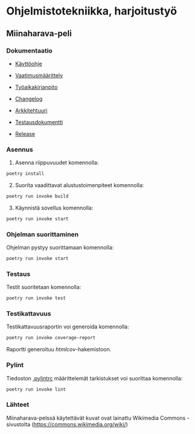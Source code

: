 # Ohjelmistotekniikka, harjoitustyö

## Miinaharava-peli

### Dokumentaatio

- [Käyttöohje](https://github.com/hakkajoe/ot-harjoitusty-/blob/master/dokumentaatio/kayttohje.md)

- [Vaatimusmäärittely](https://github.com/hakkajoe/ot-harjoitusty-/blob/master/dokumentaatio/vaatimusmaarittely.md)

- [Työaikakirjanpito](https://github.com/hakkajoe/ot-harjoitusty-/blob/master/dokumentaatio/tyoaikakirjanpito.md)

- [Changelog](https://github.com/hakkajoe/ot-harjoitusty-/blob/master/dokumentaatio/changelog.md)

- [Arkkitehtuuri](https://github.com/hakkajoe/ot-harjoitusty-/blob/master/dokumentaatio/arkkitehtuuri.md)

- [Testausdokumentti](https://github.com/hakkajoe/ot-harjoitusty-/blob/master/dokumentaatio/testausdokumentti.md)

- [Release](https://github.com/hakkajoe/ot-harjoitusty-/releases/tag/dec6)

### Asennus

1. Asenna riippuvuudet komennolla:

```bash
poetry install
```

2. Suorita vaadittavat alustustoimenpiteet komennolla:

```bash
poetry run invoke build
```

3. Käynnistä sovellus komennolla:

```bash
poetry run invoke start
```

### Ohjelman suorittaminen

Ohjelman pystyy suorittamaan komennolla:

```bash
poetry run invoke start
```

### Testaus

Testit suoritetaan komennolla:

```bash
poetry run invoke test
```

### Testikattavuus

Testikattavuusraportin voi generoida komennolla:

```bash
poetry run invoke coverage-report
```

Raportti generoituu _htmlcov_-hakemistoon.

### Pylint

Tiedoston [.pylintrc](./.pylintrc) määrittelemät tarkistukset voi suorittaa komennolla:

```bash
poetry run invoke lint
```

### Lähteet

Miinaharava-pelssä käytettävät kuvat ovat lainattu Wikimedia Commons -sivustolta (https://commons.wikimedia.org/wiki/)
